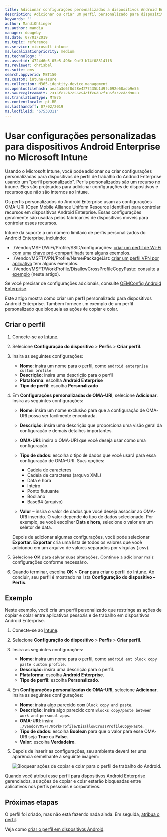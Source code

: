 ```yaml
---
title: Adicionar configurações personalizadas a dispositivos Android Enterprise no Microsoft Intune – Azure | Microsoft Docs
description: Adicionar ou criar um perfil personalizado para dispositivos Android Enterprise criarem no Microsoft Intune
keywords: ''
author: MandiOhlinger
ms.author: mandia
manager: dougeby
ms.date: 07/01/2019
ms.topic: reference
ms.service: microsoft-intune
ms.localizationpriority: medium
ms.technology: ''
ms.assetid: 4724d6e5-05e5-496c-9af3-b74f083141f8
ms.reviewer: chrisbal
ms.suite: ems
search.appverid: MET150
ms.custom: intune-azure
ms.collection: M365-identity-device-management
ms.openlocfilehash: aea4a3d6f8d28e4277435b1d9fc092e68adb9e55
ms.sourcegitcommit: 7315fe72b7e55c5dcffc6d87f185f3c2cded9028
ms.translationtype: MTE75
ms.contentlocale: pt-BR
ms.lasthandoff: 07/02/2019
ms.locfileid: "67530311"
---
```

# <a name="use-custom-settings-for-android-enterprise-devices-in-microsoft-intune"></a>Usar configurações personalizadas para dispositivos Android Enterprise no Microsoft Intune

Usando o Microsoft Intune, você pode adicionar ou criar configurações personalizadas para dispositivos de perfil de trabalho do Android Enterprise usando um "perfil personalizado". Perfis personalizados são um recurso no Intune. Eles são projetados para adicionar configurações de dispositivos e recursos que não são internos ao Intune.

Os perfis personalizados do Android Enterprise usam as configurações OMA-URI (Open Mobile Alliance Uniform Resource Identifier) para controlar recursos em dispositivos Android Enterprise. Essas configurações geralmente são usadas pelos fabricantes de dispositivos móveis para controlar esses recursos.

Intune dá suporte a um número limitado de perfis personalizados do Android Enterprise, incluindo:

- ./Vendor/MSFT/WiFi/Profile/SSID/configurações: [criar um perfil de Wi-Fi com uma chave pré-compartilhada](wi-fi-profile-shared-key.md) tem alguns exemplos.
- ./Vendor/MSFT/VPN/Profile/Name/PackageList: [criar um perfil VPN por aplicativo](android-pulse-secure-per-app-vpn.md) tem alguns exemplos.
- ./Vendor/MSFT/WorkProfile/DisallowCrossProfileCopyPaste: consulte a [exemplo](#example) (neste artigo).

Se você precisar de configurações adicionais, consulte [OEMConfig Android Enterprise](android-oem-configuration-overview.md).

Este artigo mostra como criar um perfil personalizado para dispositivos Android Enterprise. Também fornece um exemplo de um perfil personalizado que bloqueia as ações de copiar e colar.

## <a name="create-the-profile"></a>Criar o perfil

1. Conecte-se ao [Intune](https://go.microsoft.com/fwlink/?linkid=2090973).
2. Selecione **Configuração do dispositivo** > **Perfis** > **Criar perfil**.
3. Insira as seguintes configurações:

    - **Nome**: insira um nome para o perfil, como `android enterprise custom profile`
    - **Descrição:** insira uma descrição para o perfil
    - **Plataforma**: escolha **Android Enterprise**
    - **Tipo de perfil**: escolha **Personalizado**

4. Em **Configurações personalizadas de OMA-URI**, selecione **Adicionar**. Insira as seguintes configurações:

    - **Nome**: insira um nome exclusivo para que a configuração de OMA-URI possa ser facilmente encontrada.
    - **Descrição**: insira uma descrição que proporciona uma visão geral da configuração e demais detalhes importantes.
    - **OMA-URI**: insira o OMA-URI que você deseja usar como uma configuração.
    - **Tipo de dados**: escolha o tipo de dados que você usará para essa configuração de OMA-URI. Suas opções:

      - Cadeia de caracteres
      - Cadeia de caracteres (arquivo XML)
      - Data e hora
      - Inteiro
      - Ponto flutuante
      - Booliano
      - Base64 (arquivo)

    - **Valor** – insira o valor de dados que você deseja associar ao OMA-URI inserido. O valor depende do tipo de dados selecionado. Por exemplo, se você escolher **Data e hora**, selecione o valor em um seletor de data.

    Depois de adicionar algumas configurações, você pode selecionar **Exportar**. **Exportar** cria uma lista de todos os valores que você adicionou em um arquivo de valores separados por vírgulas (.csv).

5. Selecione **OK** para salvar suas alterações. Continue a adicionar mais configurações conforme necessário.
6. Quando terminar, escolha **OK** > **Criar** para criar o perfil do Intune. Ao concluir, seu perfil é mostrado na lista **Configuração do dispositivo – Perfis**.

## <a name="example"></a>Exemplo

Neste exemplo, você cria um perfil personalizado que restringe as ações de copiar e colar entre aplicativos pessoais e de trabalho em dispositivos Android Enterprise.

1. Conecte-se ao [Intune](https://go.microsoft.com/fwlink/?linkid=2090973).
2. Selecione **Configuração do dispositivo** > **Perfis** > **Criar perfil**.
3. Insira as seguintes configurações:

    - **Nome**: insira um nome para o perfil, como `android ent block copy paste custom profile`.
    - **Descrição:** insira uma descrição para o perfil.
    - **Plataforma**: escolha **Android Enterprise**.
    - **Tipo de perfil**: escolha **Personalizado**.

4. Em **Configurações personalizadas de OMA-URI**, selecione **Adicionar**. Insira as seguintes configurações:

    - **Nome**: insira algo parecido com `Block copy and paste`.
    - **Descrição**: insira algo parecido com `Blocks copy/paste between work and personal apps`.
    - **OMA-URI**: insira `./Vendor/MSFT/WorkProfile/DisallowCrossProfileCopyPaste`.
    - **Tipo de dados**: escolha **Boolean** para que o valor para esse OMA-URI seja **True** ou **False**.
    - **Valor**: escolha **Verdadeiro**.

5. Depois de inserir as configurações, seu ambiente deverá ter uma aparência semelhante à seguinte imagem:

    ![Bloquear ações de copiar e colar para o perfil de trabalho do Android.](./media/custom-policy-afw-copy-paste.png)

Quando você atribui esse perfil para dispositivos Android Enterprise gerenciados, as ações de copiar e colar estarão bloqueadas entre aplicativos nos perfis pessoais e corporativos.

## <a name="next-steps"></a>Próximas etapas

O perfil foi criado, mas não está fazendo nada ainda. Em seguida, [atribua o perfil](device-profile-assign.md).

Veja como [criar o perfil em dispositivos Android](custom-settings-android.md).
